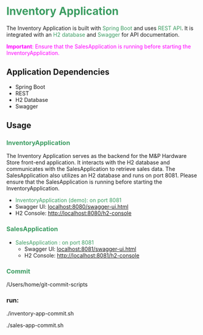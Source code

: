 # <span style="color: #3b9c61">Inventory Application</span>

The Inventory Application is built with <span style="color: #3b9c61">Spring Boot</span> and uses <span style="color: #3b9c61">REST API</span>. It is integrated with an <span style="color: #3b9c61">H2 database</span> and <span style="color: #3b9c61">Swagger</span> for API documentation.

<span style="color: magenta">**Important**: Ensure that the SalesApplication is running before starting the InventoryApplication.</span>



## Application Dependencies

- Spring Boot
- REST
- H2 Database
- Swagger

## Usage

### <span style="color: #3b9c61">InventoryApplication</span>
The Inventory Application serves as the backend for the M&P Hardware Store front-end application. It interacts with the H2 database and communicates with the SalesApplication to retrieve sales data.  The SalesApplication also utilizes an H2 database and runs on port 8081. Please ensure that the SalesApplication is running before starting the InventoryApplication.

- <span style="color: #3b9c61">InventoryApplication (demo): on port 8081</span>
- Swagger UI: [localhost:8080/swagger-ui.html](http://localhost:8080/swagger-ui.html)
- H2 Console: [http://localhost:8080/h2-console](http://localhost:8080/h2-console)
### <span style="color: #3b9c61">SalesApplication</span>





- <span style="color: #3b9c61">SalesApplication : on port 8081</span>
    - Swagger UI: [localhost:8081/swagger-ui.html](http://localhost:8081/swagger-ui.html)
    - H2 Console: [http://localhost:8081/h2-console](http://localhost:8081/h2-console)



### <span style="color: #3b9c61">Commit</span>
/Users/home/git-commit-scripts  
  
###   run: 

./inventory-app-commit.sh

./sales-app-commit.sh


